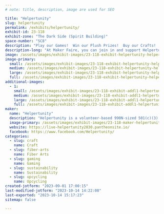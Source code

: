 ```yaml
---
# note: title, description, image are used for SEO

title: "Helpertunity"
slug: helpertunity
permalink: /exhibits/helpertunity/
exhibit-id: 23-118
exhibit-zone: "The Dark Side (Spirit Building)"
space-number: "SC8"
description: "Play our Games!  Win our Plush Prizes!  Buy our Crafts!  Pack our Brick-Barge!  Be our Helper-Hero! "
description-long: "At Maker Faire, you can join in and support Helpertunity's charitable programs by donating /subscribing to sponsor the charity's unique community efforts; and take part in our faire-style fun and games!   Enjoy Helpertunity's spin-and-win wheel / plush-rescue-pet adoption -or- try your hand at our unique Pond-Pong game for even bigger prizes!  You might also enjoy shopping for handmade items from our Eco-Art & Craft Wagon!  Just be sure not to miss participating in Helpertunity's Plastics-Recycling Community-Build; to save the planet by repurposing clean single-use bags and wrappers as a 'One-Minute-Maker' in our creative new 'Build-A-Brick-Barge Challenge' for 2024!"
image: /assets/images/exhibit-images/23-118-exhibit-helpertunity-helpertunity-games-and-craft-wagon-at-maker-faire-orlando-2022-large.jpg
image-primary: 
  small: /assets/images/exhibit-images/23-118-exhibit-helpertunity-helpertunity-games-and-craft-wagon-at-maker-faire-orlando-2022-small.jpg
  medium: /assets/images/exhibit-images/23-118-exhibit-helpertunity-helpertunity-games-and-craft-wagon-at-maker-faire-orlando-2022-medium.jpg
  large: /assets/images/exhibit-images/23-118-exhibit-helpertunity-helpertunity-games-and-craft-wagon-at-maker-faire-orlando-2022-large.jpg
  full: /assets/images/exhibit-images/23-118-exhibit-helpertunity-helpertunity-games-and-craft-wagon-at-maker-faire-orlando-2022-full.jpg
additional-images: 
  - 1:
    small: /assets/images/exhibit-images/23-118-exhibit-addl1-helpertunity-spin-to-win-at-maker-faire-orlando-small.jpg
    medium: /assets/images/exhibit-images/23-118-exhibit-addl1-helpertunity-spin-to-win-at-maker-faire-orlando-medium.jpg
    large: /assets/images/exhibit-images/23-118-exhibit-addl1-helpertunity-spin-to-win-at-maker-faire-orlando-large.jpg
    full: /assets/images/exhibit-images/23-118-exhibit-addl1-helpertunity-spin-to-win-at-maker-faire-orlando-full.jpg
maker: 
  name: "Helpertunity"
  description: "Helpertunity is a volunteer-based 990N-sized 501(c)(3) charity, founded in 2010, that empowers elderly, disabled, and itinerant makers, their caregivers, and their community. The small charity collects and provides upcycled activity resources, craft supplies, and maker-training for its participants' creative and purposeful voluntainment.  Helpertunity's community-volunteers visit nursing homes and other facilities to provide crafts classes, adaptive games, and holiday festivities.  Our volunteers also pack kits for patients' independent/in-room activity.  With our year 2020-2030 focus on eco-beneficial arts, technology, and vintage carnival-style gameplay; Helpertunity has been rescuing, researching, advocating, and prototyping ways for greater adaptive technology, accessible maker spaces & supplies, and eco play-space access for all ages and abilities."
  image-primary: /assets/images/exhibit-images/23-118-maker-helpertunity-helpertunity-logo-medium.png
  website: https://live-helpertunity2030.pantheonsite.io/
  facebook: https://www.facebook.com/Helpertunity/
categories: 
  - slug: craft
    name: Craft
  - slug: fiber-arts
    name: Fiber Arts
  - slug: gaming
    name: Gaming
  - slug: sustainability
    name: Sustainability
  - slug: upcycling
    name: Upcycling
created-jotform: "2023-09-01 17:00:15"
last-modified-jotform: "2023-10-14 14:22:08"
last-exported: "2023-10-14 15:17:23"
sitemap: false

---
```

